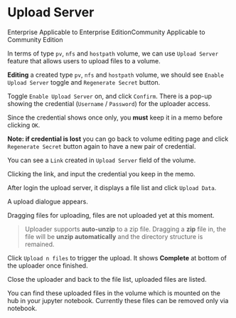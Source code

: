 # Upload Server

Enterprise Applicable to Enterprise EditionCommunity Applicable to Community Edition

In terms of type `pv`, `nfs` and `hostpath` volume, we can use `Upload Server` feature that allows users to upload files to a volume.

**Editing** a created type `pv`, `nfs` and `hostpath` volume, we should see `Enable Upload Server` toggle and `Regenerate Secret` button.

Toggle `Enable Upload Server` on, and click `Confirm`. There is a pop-up showing the credential (`Username` / `Password`) for the uploader access.

Since the credential shows once only, you **must** keep it in a memo before clicking `OK`.

**Note: if credential is lost** you can go back to volume editing page and click `Regenerate Secret` button again to have a new pair of credential.

You can see a `Link` created in `Upload Server` field of the volume.

Clicking the link, and input the credential you keep in the memo.

After login the upload server, it displays a file list and click `Upload Data`.

A upload dialogue appears.

Dragging files for uploading, files are not uploaded yet at this moment.

> Uploader supports **auto-unzip** to a zip file. Dragging a **zip** file in, the file will be **unzip automatically** and the directory structure is remained.

Click `Upload n files` to trigger the upload. It shows **Complete** at bottom of the uploader once finished.

Close the uploader and back to the file list, uploaded files are listed.

You can find these uploaded files in the volume which is mounted on the hub in your jupyter notebook. Currently these files can be removed only via notebook.
